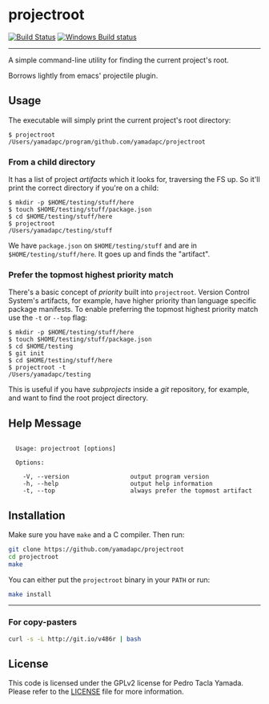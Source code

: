 # projectroot
[![Build Status](https://travis-ci.org/yamadapc/projectroot.svg?branch=master)](https://travis-ci.org/yamadapc/projectroot)
[![Windows Build status](https://ci.appveyor.com/api/projects/status/rb65avyoqnkqm2qv?svg=true)](https://ci.appveyor.com/project/yamadapc/projectroot)
- - -
A simple command-line utility for finding the current project's root.

Borrows lightly from emacs' projectile plugin.

## Usage
The executable will simply print the current project's root directory:
```
$ projectroot
/Users/yamadapc/program/github.com/yamadapc/projectroot
```

### From a child directory
It has a list of project _artifacts_ which it looks for, traversing the FS up.
So it'll print the correct directory if you're on a child:
```
$ mkdir -p $HOME/testing/stuff/here
$ touch $HOME/testing/stuff/package.json
$ cd $HOME/testing/stuff/here
$ projectroot
/Users/yamadapc/testing/stuff
```
We have `package.json` on `$HOME/testing/stuff` and are in
`$HOME/testing/stuff/here`. It goes up and finds the "artifact".

### Prefer the topmost highest priority match
There's a basic concept of *priority* built into `projectroot`. Version Control
System's artifacts, for example, have higher priority than language specific
package manifests. To enable preferring the topmost highest priority match use
the `-t` or `--top` flag:
```
$ mkdir -p $HOME/testing/stuff/here
$ touch $HOME/testing/stuff/package.json
$ cd $HOME/testing
$ git init
$ cd $HOME/testing/stuff/here
$ projectroot -t
/Users/yamadapc/testing
```

This is useful if you have *subprojects* inside a *git* repository, for example,
and want to find the root project directory.

## Help Message
```

  Usage: projectroot [options]

  Options:

    -V, --version                 output program version
    -h, --help                    output help information
    -t, --top                     always prefer the topmost artifact

```

## Installation
Make sure you have `make` and a C compiler. Then run:
```bash
git clone https://github.com/yamadapc/projectroot
cd projectroot
make
```

You can either put the `projectroot` binary in your `PATH` or run:
```bash
make install
```
- - -
### For copy-pasters
```bash
curl -s -L http://git.io/v486r | bash
```

## License
This code is licensed under the GPLv2 license for Pedro Tacla Yamada. Please
refer to the [LICENSE](/LICENSE) file for more information.
